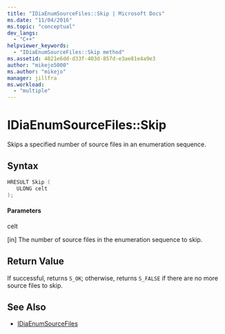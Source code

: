 ```yaml
---
title: "IDiaEnumSourceFiles::Skip | Microsoft Docs"
ms.date: "11/04/2016"
ms.topic: "conceptual"
dev_langs:
  - "C++"
helpviewer_keywords:
  - "IDiaEnumSourceFiles::Skip method"
ms.assetid: 4821e6dd-d33f-403d-857d-e3ae81e4a9e3
author: "mikejo5000"
ms.author: "mikejo"
manager: jillfra
ms.workload:
  - "multiple"
---
```

# IDiaEnumSourceFiles::Skip
Skips a specified number of source files in an enumeration sequence.

## Syntax

```C++
HRESULT Skip ( 
   ULONG celt
);
```

#### Parameters
 celt

[in] The number of source files in the enumeration sequence to skip.

## Return Value
 If successful, returns `S_OK`; otherwise, returns `S_FALSE` if there are no more source files to skip.

## See Also
- [IDiaEnumSourceFiles](../../debugger/debug-interface-access/idiaenumsourcefiles.md)